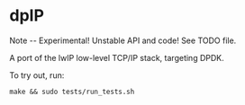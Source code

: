 # dpIP

Note -- Experimental!  Unstable API and code!  See TODO file.

A port of the lwIP low-level TCP/IP stack, targeting DPDK.

To try out, run:
```
make && sudo tests/run_tests.sh
```

